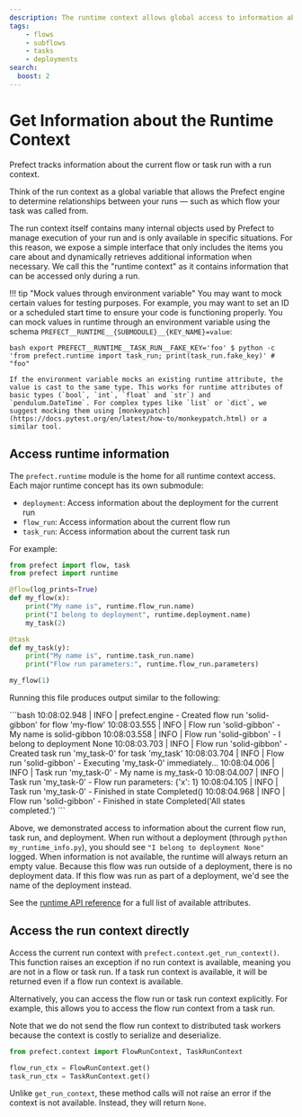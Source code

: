 ```yaml
---
description: The runtime context allows global access to information about the current run.
tags:
    - flows
    - subflows
    - tasks
    - deployments
search:
  boost: 2
---
```



# Get Information about the Runtime Context

Prefect tracks information about the current flow or task run with a run context.

Think of the run context as a global variable that allows the Prefect engine to determine relationships between your runs — such as which flow your task was called from.

The run context itself contains many internal objects used by Prefect to manage execution of your run and is only available in specific situations. For this reason, we expose a simple interface that only includes the items you care about and dynamically retrieves additional information when necessary. We call this the "runtime context" as it contains information that can be accessed only during a run.

!!! tip "Mock values through environment variable"
    You may want to mock certain values for testing purposes.  For example, you may want to set an ID or a scheduled start time to ensure your code is functioning properly.  You can mock values in runtime through an environment variable using the schema `PREFECT__RUNTIME__{SUBMODULE}__{KEY_NAME}=value`:
    <div class="terminal">
    ```bash
    export PREFECT__RUNTIME__TASK_RUN__FAKE_KEY='foo'
    $ python -c 'from prefect.runtime import task_run; print(task_run.fake_key)' # "foo"
    ```
    </div>

    If the environment variable mocks an existing runtime attribute, the value is cast to the same type. This works for runtime attributes of basic types (`bool`, `int`, `float` and `str`) and `pendulum.DateTime`. For complex types like `list` or `dict`, we suggest mocking them using [monkeypatch](https://docs.pytest.org/en/latest/how-to/monkeypatch.html) or a similar tool.

## Access runtime information

The `prefect.runtime` module is the home for all runtime context access. Each major runtime concept has its own submodule:

- `deployment`: Access information about the deployment for the current run
- `flow_run`: Access information about the current flow run
- `task_run`: Access information about the current task run

For example:

```python hl_lines="2 6 7 12 13" title="my_runtime_info.py"
from prefect import flow, task
from prefect import runtime

@flow(log_prints=True)
def my_flow(x):
    print("My name is", runtime.flow_run.name)
    print("I belong to deployment", runtime.deployment.name)
    my_task(2)

@task
def my_task(y):
    print("My name is", runtime.task_run.name)
    print("Flow run parameters:", runtime.flow_run.parameters)

my_flow(1)
```

Running this file produces output similar to the following:

<div class="terminal">
```bash
10:08:02.948 | INFO    | prefect.engine - Created flow run 'solid-gibbon' for flow 'my-flow'
10:08:03.555 | INFO    | Flow run 'solid-gibbon' - My name is solid-gibbon
10:08:03.558 | INFO    | Flow run 'solid-gibbon' - I belong to deployment None
10:08:03.703 | INFO    | Flow run 'solid-gibbon' - Created task run 'my_task-0' for task 'my_task'
10:08:03.704 | INFO    | Flow run 'solid-gibbon' - Executing 'my_task-0' immediately...
10:08:04.006 | INFO    | Task run 'my_task-0' - My name is my_task-0
10:08:04.007 | INFO    | Task run 'my_task-0' - Flow run parameters: {'x': 1}
10:08:04.105 | INFO    | Task run 'my_task-0' - Finished in state Completed()
10:08:04.968 | INFO    | Flow run 'solid-gibbon' - Finished in state Completed('All states completed.')
```
</div>

Above, we demonstrated access to information about the current flow run, task run, and deployment.
When run without a deployment (through `python my_runtime_info.py`), you should see `"I belong to deployment None"` logged.
When information is not available, the runtime will always return an empty value.
Because this flow was run outside of a deployment, there is no deployment data.
If this flow was run as part of a deployment, we'd see the name of the deployment instead.

See the [runtime API reference](/api-ref/prefect/runtime/flow_run/) for a full list of available attributes.

## Access the run context directly

Access the current run context with `prefect.context.get_run_context()`.
This function raises an exception if no run context is available, meaning you are not in a flow or task run.
If a task run context is available, it will be returned even if a flow run context is available.

Alternatively, you can access the flow run or task run context explicitly.
For example, this allows you to access the flow run context from a task run.

Note that we do not send the flow run context to distributed task workers because the context is costly to serialize and deserialize.

```python
from prefect.context import FlowRunContext, TaskRunContext

flow_run_ctx = FlowRunContext.get()
task_run_ctx = TaskRunContext.get()
```

Unlike `get_run_context`, these method calls will not raise an error if the context is not available. Instead, they will return `None`.
